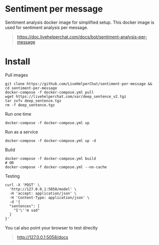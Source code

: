 # Sentiment per message

Sentiment analysis docker image for simplified setup. This docker image is used for sentiment analysis per message.

> https://doc.livehelperchat.com/docs/bot/sentiment-analysis-per-message

# Install

Pull images

```shell
git clone https://github.com/LiveHelperChat/sentiment-per-message && cd sentiment-per-message
docker-compose -f docker-compose.yml pull
wget https://livehelperchat.com/var/deep_sentence_v2.tgz
tar zxfv deep_sentence.tgz
rm -f deep_sentence.tgz
```

Run one time

```
docker-compose -f docker-compose.yml up
```

Run as a service

```
docker-compose -f docker-compose.yml up -d
```

Build

```shell
docker-compose -f docker-compose.yml build
# OR
docker-compose -f docker-compose.yml --no-cache
```

Testing

```shell
curl -X 'POST' \
  'http://127.0.0.1:5058/model' \
  -H 'accept: application/json' \
  -H 'Content-Type: application/json' \
  -d '{
  "sentences": [
    "I'\''m sad"
  ]
}'
```

You cal also point your browser to test directly

> http://127.0.0.1:5058/docs
